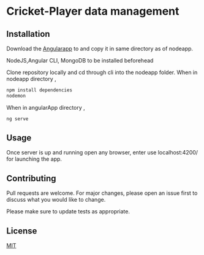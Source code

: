 
# Cricket-Player data management


## Installation
Download the [Angularapp](https://github.com/AMAN-LADWA/angularApp) to and copy it in same directory as of nodeapp.

NodeJS,Angular CLI, MongoDB to be installed beforehead

Clone repository locally and cd through cli into the nodeapp folder.
When in nodeapp directory ,
```bash
npm install dependencies
nodemon
```
When in angularApp directory ,
```bash
ng serve
```

## Usage
Once server is up and running open any browser, enter use localhost:4200/ for launching the app. 

## Contributing
Pull requests are welcome. For major changes, please open an issue first to discuss what you would like to change.

Please make sure to update tests as appropriate.

## License
[MIT](https://choosealicense.com/licenses/mit/)
